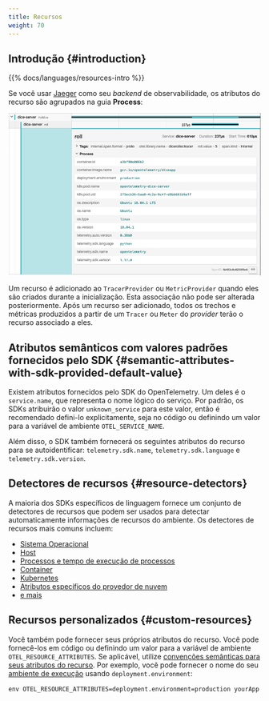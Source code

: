 ```yaml
---
title: Recursos
weight: 70
---
```


## Introdução {#introduction}

{{% docs/languages/resources-intro %}}

Se você usar [Jaeger](https://www.jaegertracing.io/) como seu _backend_ de
observabilidade, os atributos do recurso são agrupados na guia **Process**:

![Uma captura de tela do Jaeger mostrando um exemplo de saída de atributos do recurso associados a um rastro.](screenshot-jaeger-resources.png)

Um recurso é adicionado ao `TracerProvider` ou `MetricProvider` quando eles são
criados durante a inicialização. Esta associação não pode ser alterada
posteriormente. Após um recurso ser adicionado, todos os trechos e métricas
produzidos a partir de um `Tracer` ou `Meter` do _provider_ terão o recurso
associado a eles.

## Atributos semânticos com valores padrões fornecidos pelo SDK {#semantic-attributes-with-sdk-provided-default-value}

Existem atributos fornecidos pelo SDK do OpenTelemetry. Um deles é o
`service.name`, que representa o nome lógico do serviço. Por padrão, os SDKs
atribuirão o valor `unknown_service` para este valor, então é recomendado
defini-lo explicitamente, seja no código ou definindo um valor para a variável
de ambiente `OTEL_SERVICE_NAME`.

Além disso, o SDK também fornecerá os seguintes atributos do recurso para se
autoidentificar: `telemetry.sdk.name`, `telemetry.sdk.language` e
`telemetry.sdk.version`.

## Detectores de recursos {#resource-detectors}

A maioria dos SDKs específicos de linguagem fornece um conjunto de detectores de
recursos que podem ser usados para detectar automaticamente informações de
recursos do ambiente. Os detectores de recursos mais comuns incluem:

- [Sistema Operacional](/docs/specs/semconv/resource/os/)
- [Host](/docs/specs/semconv/resource/host/)
- [Processos e tempo de execução de processos](/docs/specs/semconv/resource/process/)
- [Container](/docs/specs/semconv/resource/container/)
- [Kubernetes](/docs/specs/semconv/resource/k8s/)
- [Atributos específicos do provedor de nuvem](/docs/specs/semconv/resource/#cloud-provider-specific-attributes)
- [e mais](/docs/specs/semconv/resource/)

## Recursos personalizados {#custom-resources}

Você também pode fornecer seus próprios atributos do recurso. Você pode
fornecê-los em código ou definindo um valor para a variável de ambiente
`OTEL_RESOURCE_ATTRIBUTES`.
Se aplicável, utilize
[convenções semânticas para seus atributos do recurso](/docs/specs/semconv/resource).
Por exemplo, você pode fornecer o nome do seu
[ambiente de execução](/docs/specs/semconv/resource/deployment-environment/)
usando `deployment.environment`:

```shell
env OTEL_RESOURCE_ATTRIBUTES=deployment.environment=production yourApp
```
